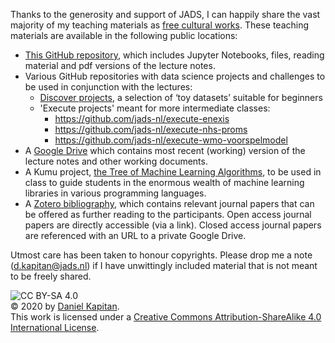 Thanks to the generosity and support of JADS, I can happily share the vast majority of my teaching materials as [free cultural works](https://creativecommons.org/share-your-work/public-domain/freeworks/). These teaching materials are available in the following public locations:

- [This GitHub repository](https://github.com/jads-nl/public-lectures), which includes Jupyter Notebooks, files, reading material and pdf versions of the lecture notes.
- Various GitHub repositories with data science projects and challenges to be used in conjunction with the lectures:
  - [Discover projects](https://github.com/jads-nl/discover-projects), a selection of ‘toy datasets’ suitable for beginners
  - 'Execute projects' meant for more intermediate classes:
    - https://github.com/jads-nl/execute-enexis
    - https://github.com/jads-nl/execute-nhs-proms
    - https://github.com/jads-nl/execute-wmo-voorspelmodel
- A [Google Drive](https://drive.google.com/drive/folders/1vq3r0caQL9t36dJmrlsg5VN9f2zqxWdq?usp=sharing) which contains most recent (working) version of the lecture notes and other working documents.
- A Kumu project, [the Tree of Machine Learning Algorithms](https://kumu.io/jads/tree-of-machine-learning-algorithms), to be used in class to guide students in the enormous wealth of machine learning libraries in various programming languages.
- A [Zotero bibliography](https://www.zotero.org/groups/2355280/jads/library), which contains relevant journal papers that can be offered as further reading to the participants. Open access journal papers are directly accessible (via a link). Closed access journal papers are referenced with an URL to a private Google Drive.

Utmost care has been taken to honour copyrights. Please drop me a note (d.kapitan@jads.nl) if I have unwittingly included material that is not meant to be freely shared.

![CC BY-SA 4.0](https://i.creativecommons.org/l/by-sa/4.0/88x31.png)<br>&copy; 2020 by [Daniel Kapitan](https://www.linkedin.com/in/dkapitan).
<br>This work is licensed under a [Creative Commons Attribution-ShareAlike 4.0 International License](http://creativecommons.org/licenses/by-sa/4.0/).
